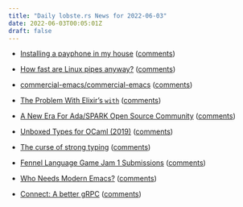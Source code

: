 ```yaml
---
title: "Daily lobste.rs News for 2022-06-03"
date: 2022-06-03T00:05:01Z
draft: false
---
```






- [Installing a payphone in my house](https://bert.org/2022/06/02/payphone/)
  ([comments](https://lobste.rs/s/wfenbr/installing_payphone_my_house))



- [How fast are Linux pipes anyway?](https://mazzo.li/posts/fast-pipes.html)
  ([comments](https://lobste.rs/s/5dty6n/how_fast_are_linux_pipes_anyway))



- [commercial-emacs/commercial-emacs](https://github.com/commercial-emacs/commercial-emacs)
  ([comments](https://lobste.rs/s/xmiywh/commercial_emacs_commercial_emacs))



- [The Problem With Elixir’s `with`](https://stratus3d.com/blog/2022/06/01/the-problem-with-elixirs-with)
  ([comments](https://lobste.rs/s/2vywso/problem_with_elixir_s_with))



- [A New Era For Ada/SPARK Open Source Community](https://blog.adacore.com/a-new-era-for-ada-spark-open-source-community)
  ([comments](https://lobste.rs/s/tikh5j/new_era_for_ada_spark_open_source))



- [Unboxed Types for OCaml (2019)](https://www.janestreet.com/tech-talks/unboxed-types-for-ocaml/)
  ([comments](https://lobste.rs/s/v6xfce/unboxed_types_for_ocaml_2019))



- [The curse of strong typing](https://fasterthanli.me/articles/the-curse-of-strong-typing)
  ([comments](https://lobste.rs/s/omluav/curse_strong_typing))



- [Fennel Language Game Jam 1 Submissions](https://itch.io/jam/fennel-game-jam-1/entries)
  ([comments](https://lobste.rs/s/zppnti/fennel_language_game_jam_1_submissions))



- [Who Needs Modern Emacs?](https://batsov.com/articles/2022/06/01/who-needs-modern-emacs/)
  ([comments](https://lobste.rs/s/nkea9j/who_needs_modern_emacs))



- [Connect: A better gRPC](https://buf.build/blog/connect-a-better-grpc)
  ([comments](https://lobste.rs/s/htwjza/connect_better_grpc))


